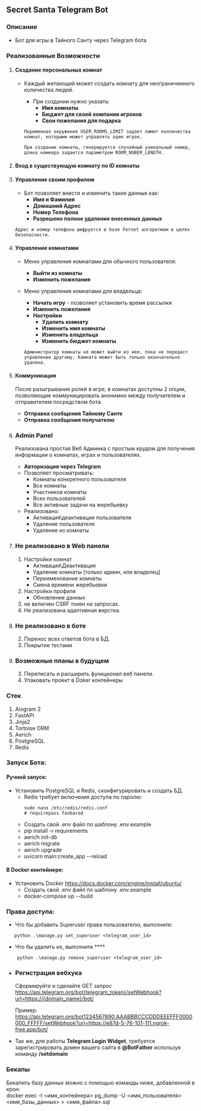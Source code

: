## Secret Santa Telegram Bot
### Описание

* Бот для игры в Тайного Санту через Telegram бота

### Реализованные Возможности

1. #### Создание персональных комнат

   - Каждый желающий может создать комнату для неограниченного количества людей.
       - При создании нужно указать:
         - **Имя комнаты**
         - **Бюджет для своей компании игроков**
         - **Свои пожелания для подарка**
         
        ```Переменная окружения USER_ROOMS_LIMIT задает лимит колличества комнат, которыми может управлять один игрок.```

       ```При создании комнаты, генерируется случайный уникальный номер, длина номеера задается параметром ROOM_NUBER_LENGTH. ```
2. #### Вход в существующую комнату по ID комнаты
3. #### Управление своим профилем
   - Бот позволяет внести и изменить такие данные как:
     - **Имя и Фамилия**
     - **Домашний Адрес**
     - **Номер Телефона**
     - **Разрешено полное удаление внесенных данных**  
   
   ```Адрес и номер телефона шифруется в базе Fernet алгоритмом в целях безопасности.```
 
4. #### Управление комнатами
   - Меню управления комнатами для обычного пользователя:       
     - **Выйти из комнаты**
     - **Изменить пожелания**
   - Меню управления комнатами для владельца:
     - **Начать игру** - позволяет установить время рассылки
     - **Изменить пожелания**
     - **Настройки**
       - **Удалить комнату** 
       - **Изменить имя комнаты**
       - **Изменить владельца**
       - **Изменить бюджет комнаты**
     
     ```Администратор комнаты не может выйти из нее, пока не передаст управление другому. Комната может быть только окончательно удалена.```
5. #### Коммуникация
    После разыгрывания ролей в игре, в комнатах доступны 2 опции, позволяющие коммуницировать анонимно между получателем и отправителем посредством бота.  
   - **Отправка сообщения Тайному Санте**
   - **Отправка сообщения получателю**  
6. ### Admin Panel 
    Реализована простая Веб Админка с простым крудом для получения информации о комнатах, играх и пользователях.
    - **Авторизация через Telegram** 
   - Позволяет просматривать:
      - Комнаты конкретного пользователя
      - Все комнаты
      - Участников комнаты
      - Всех пользователей
      - Все активные задачи на жеребьевку  
    - Реализовано:
      - Активация\деактивация пользователя
      - Удаление пользователя
      - Удаление из комнаты

7. ### Не реализовано в Web панели
   1. Настройки комнат
        - Активация\Деактивация
        - Удаление комнаты [только админ, или владелец]
        - Переименование комнаты
        - Смена времени жеребьевки
   2. Настройки профиля
        - Обновление данных
   3. не включен CSRF токен на запросах.
   4. Не реализована адаптивная верстка. 

8. ### Не реализовано в боте
   2. Перенос всех ответов бота в БД.
   3. Покрытие тестами


9. ### Возможные планы в будущем
   3. Переписать и расширить функционал веб панели.
   4. Упаковать проект в Doker контейнеры
  
### Стек
1. Aiogram 2
2. FastAPI
3. Jinja2
4. Tortoise ORM
5. Aerich
6. PostgreSQL
7. Redis

### Запуск Бота:
#### Ручной запуск:
 - Установить PostgreSQL и Redis, сконфигурировать и создать БД. 
   - Redis требует включения доступа по паролю:
      ```
     sudo nano /etc/redis/redis.conf
     # requirepass foobared
     ```
   - Создать свой .env файл по шаблону .env.example
   - pip install -r requirements
   - aerich init-db
   - aerich migrate
   - aerich upgrade
   - uvicorn main:create_app --reload

#### В Docker контейнере:
 - Установить Docker https://docs.docker.com/engine/install/ubuntu/
   - Создать свой .env файл по шаблону .env.example
   - docker-compose up --build

### Права доступа:
 - Что бы добавить Superuser права пользователю, выполните: 
  ```console
     python .\manage.py set_superuser <telegram_user_id>
  ```
 - Что бы удалить их, выполните **** 
  ```console
      python .\manage.py remove_superuser <telegram_user_id>
  ```
- ### Регистрация вебхука
    Сформируйте и сделайте GET запрос
    https://api.telegram.org/bot{telegram_token}/setWebhook?url=https://{domain_name}/bot/

    Пример:
    https://api.telegram.org/bot1234567890:AAABBBCCCDDDEEEFFF0000000_FFFFF/setWebhook?url=https://e87d-5-76-101-111.ngrok-free.app/bot/

- Так же, для работы **Telegram Login Widget**, требуется зарегистрировать домен вашего сайта в **@BotFather** используя команду **/setdomain**

### Бекапы
Бекапить базу данных можно с помощью команды ниже, добавленной в крон:  
docker exec -t <имя_контейнера> pg_dump -U <имя_пользователя> <имя_базы_данных> > <имя_файла>.sql

